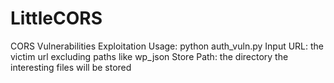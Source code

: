 # LittleCORS
CORS Vulnerabilities Exploitation
Usage:
python auth_vuln.py
Input URL: the victim url excluding paths like wp_json
Store Path: the directory the interesting files will be stored
